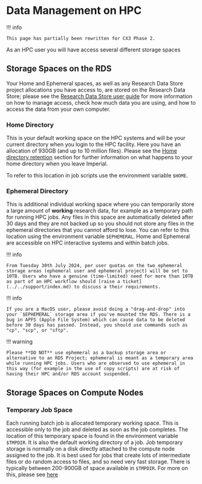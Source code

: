 # Data Management on HPC

!!! info

    This page has partially been rewritten for CX3 Phase 2.

As an HPC user you will have access several different storage spaces

## Storage Spaces on the RDS

Your Home and Ephemeral spaces, as well as any Research Data Store project allocations you have access to, are stored on the Research Data Store; please see the [Research Data Store user guide](../../rds/index.md) for more information on how to manage access, check how much data you are using, and how to access the data from your own computer.

### Home Directory

This is your default working space on the HPC systems and will be your current directory when you login to the HPC facility. Here you have an allocation of 930GB (and up to 10 million files). Please see the [Home directory retention](../faq/leaving-imperial.md#home-directory-retention) section for further information on what happens to your home directory when you leave Imperial.

To refer to this location in job scripts use the environment variable `$HOME`.

### Ephemeral Directory

This is additional individual working space where you can temporarily store a large amount of **working** research data, for example as a temporary path for running HPC jobs. Any files in this space are automatically deleted after 30 days and they are not backed up so you should not store any files in the ephemeral directories that you cannot afford to lose. You can refer to this location using the environment variable `$EPHEMERAL`. Home and Ephemeral are accessible on HPC interactive systems and within batch jobs. 


!!! info

    From Tuesday 30th July 2024, per user quotas on the two ephemeral storage areas (ephemeral user and ephemeral project) will be set to 10TB. Users who have a genuine (time-limited) need for more than 10TB as part of an HPC workflow should [raise a ticket](../../support/index.md) to discuss a their requirements.
 
!!! info

    If you are a MacOS user, please avoid doing a "drag-and-drop" into your `$EPHEMERAL` storage area if you've mounted the RDS. There is a bug in APFS (Apple File System) which can cause data to be deleted before 30 days has passed. Instead, you should use commands such as "cp", "scp", or "sftp".

!!! warning

    Please **DO NOT** use ephemeral as a backup storage area or alternative to an RDS Project; ephemeral is meant as a temporary area while running HPC jobs. Users who are observed to use ephemeral in this way (for example in the use of copy scripts) are at risk of having their HPC and/or RDS account suspended.

## Storage Spaces on Compute Nodes

### Temporary Job Space

Each running batch job is allocated temporary working space. This is accessible only to the job and deleted as soon as the job completes. The location of this temporary space is found in the environment variable `$TMPDIR`. It is also the default working directory of a job.  Job temporary storage is normally on a disk directly attached to the compute node assigned to the job. It is best used for jobs that create lots of intermediate files or do random access to files, and so need very fast storage.  There is typically between 200-900GB of space available in `$TMPDIR`. For more on this, please see [here](../best-practice.md#stage-via-tmpdir)
